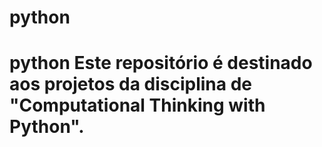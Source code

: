 # python
# python Este repositório é destinado aos projetos da disciplina de "Computational Thinking with Python".
